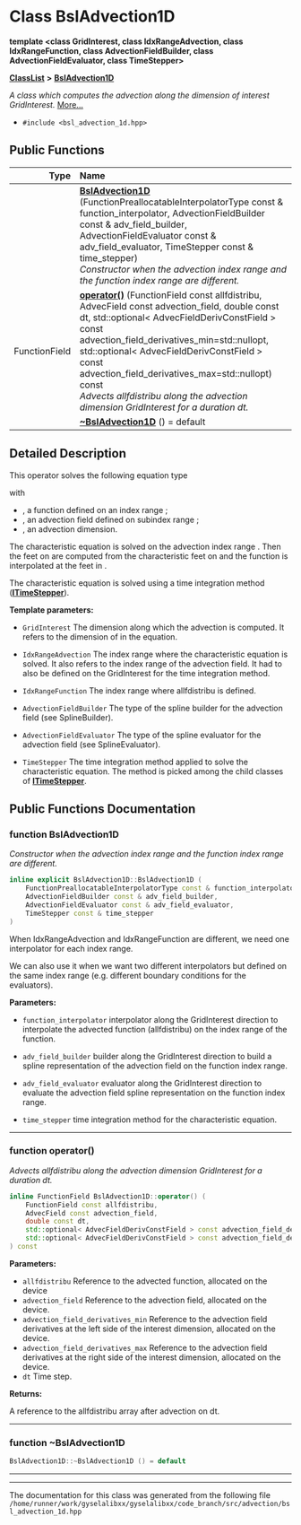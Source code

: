 

# Class BslAdvection1D

**template &lt;class GridInterest, class IdxRangeAdvection, class IdxRangeFunction, class AdvectionFieldBuilder, class AdvectionFieldEvaluator, class TimeStepper&gt;**



[**ClassList**](annotated.md) **>** [**BslAdvection1D**](classBslAdvection1D.md)



_A class which computes the advection along the dimension of interest GridInterest._ [More...](#detailed-description)

* `#include <bsl_advection_1d.hpp>`





































## Public Functions

| Type | Name |
| ---: | :--- |
|   | [**BslAdvection1D**](#function-bsladvection1d) (FunctionPreallocatableInterpolatorType const & function\_interpolator, AdvectionFieldBuilder const & adv\_field\_builder, AdvectionFieldEvaluator const & adv\_field\_evaluator, TimeStepper const & time\_stepper) <br>_Constructor when the advection index range and the function index range are different._  |
|  FunctionField | [**operator()**](#function-operator) (FunctionField const allfdistribu, AdvecField const advection\_field, double const dt, std::optional&lt; AdvecFieldDerivConstField &gt; const advection\_field\_derivatives\_min=std::nullopt, std::optional&lt; AdvecFieldDerivConstField &gt; const advection\_field\_derivatives\_max=std::nullopt) const<br>_Advects allfdistribu along the advection dimension GridInterest for a duration dt._  |
|   | [**~BslAdvection1D**](#function-bsladvection1d) () = default<br> |




























## Detailed Description


This operator solves the following equation type





with
* , a function defined on an index range ;
* , an advection field defined on subindex range ;
* , an advection dimension.




The characteristic equation is solved on the advection index range . Then the feet on  are computed from the characteristic feet on  and the function  is interpolated at the feet in .


The characteristic equation is solved using a time integration method ([**ITimeStepper**](classITimeStepper.md)).




**Template parameters:**


* `GridInterest` The dimension along which the advection is computed. It refers to the dimension of  in the equation. 
* `IdxRangeAdvection` The index range  where the characteristic equation is solved. It also refers to the index range of the advection field. It had to also be defined on the GridInterest for the time integration method. 
* `IdxRangeFunction` The index range  where allfdistribu is defined. 
* `AdvectionFieldBuilder` The type of the spline builder for the advection field (see SplineBuilder). 
* `AdvectionFieldEvaluator` The type of the spline evaluator for the advection field (see SplineEvaluator). 
 
* `TimeStepper` The time integration method applied to solve the characteristic equation. The method is picked among the child classes of [**ITimeStepper**](classITimeStepper.md). 




    
## Public Functions Documentation




### function BslAdvection1D 

_Constructor when the advection index range and the function index range are different._ 
```C++
inline explicit BslAdvection1D::BslAdvection1D (
    FunctionPreallocatableInterpolatorType const & function_interpolator,
    AdvectionFieldBuilder const & adv_field_builder,
    AdvectionFieldEvaluator const & adv_field_evaluator,
    TimeStepper const & time_stepper
) 
```



When IdxRangeAdvection and IdxRangeFunction are different, we need one interpolator for each index range.


We can also use it when we want two different interpolators but defined on the same index range (e.g. different boundary conditions for the evaluators).




**Parameters:**


* `function_interpolator` interpolator along the GridInterest direction to interpolate the advected function (allfdistribu) on the index range of the function. 
* `adv_field_builder` builder along the GridInterest direction to build a spline representation of the advection field on the function index range. 
* `adv_field_evaluator` evaluator along the GridInterest direction to evaluate the advection field spline representation on the function index range. 
 
* `time_stepper` time integration method for the characteristic equation. 




        

<hr>



### function operator() 

_Advects allfdistribu along the advection dimension GridInterest for a duration dt._ 
```C++
inline FunctionField BslAdvection1D::operator() (
    FunctionField const allfdistribu,
    AdvecField const advection_field,
    double const dt,
    std::optional< AdvecFieldDerivConstField > const advection_field_derivatives_min=std::nullopt,
    std::optional< AdvecFieldDerivConstField > const advection_field_derivatives_max=std::nullopt
) const
```





**Parameters:**


* `allfdistribu` Reference to the advected function, allocated on the device 
* `advection_field` Reference to the advection field, allocated on the device. 
* `advection_field_derivatives_min` Reference to the advection field derivatives at the left side of the interest dimension, allocated on the device. 
* `advection_field_derivatives_max` Reference to the advection field derivatives at the right side of the interest dimension, allocated on the device. 
* `dt` Time step.



**Returns:**

A reference to the allfdistribu array after advection on dt. 





        

<hr>



### function ~BslAdvection1D 

```C++
BslAdvection1D::~BslAdvection1D () = default
```




<hr>

------------------------------
The documentation for this class was generated from the following file `/home/runner/work/gyselalibxx/gyselalibxx/code_branch/src/advection/bsl_advection_1d.hpp`

